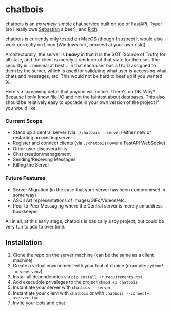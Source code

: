 # chatbois
chatbois is an *extremely* simple chat service built on top of [FastAPI](https://fastapi.tiangolo.com/), [Typer](https://typer.tiangolo.com/) (so I really owe [Sebastian](https://x.com/tiangolo) a beer), and [Rich](https://rich.readthedocs.io/en/latest/introduction.html).

chatbois is currently only tested on MacOS (though I suspect it would also work correctly on Linux [Windows folk, proceed at your own risk]).

Architecturally, the server is ***heavy*** in that it is the SOT (Source of Truth) for all state, and the client is merely a renderer of that state for the user. The security is... minimal at best... in that each user has a UUID assigned to them by the server, which is used for validating what user is accessing what chats and messages, etc. This would not be hard to beef up if you wanted to.

Here's a screaming detail that anyone will notice. There's no DB. Why? Because I only know file I/O and not the faintest about databases. This also should be relatively easy to upgrade in your own version of the project if you would like.

### Current Scope
- Stand up a central server (via `./chatbois --server`) either new or restarting an existing server
- Register and connect clients (via `./chatbois`) over a FastAPI WebSocket
- Other user discoverability
- Chat creation/management
- Sending/Receiving Messages
- Killing the Server

### Future Features
- Server Migration (in the case that your server has been compromised in some way)
- ASCII Art representations of Images/GIFs/Videos/etc.
- Peer to Peer Messaging where the Central server is merely an address bookkeeper

All in all, at this early stage, chatbois is basically a toy project, but could be very fun to add to over time.

## Installation
1. Clone the repo on the server machine (can be the same as a client machine)
2. Create a virtual environment with your tool of choice (example: `python3 -m venv venv`)
3. Install all dependencies via `pip install -r requirements.txt`
4. Add executible privaleges to the project `chmod +x chatbois`
5. Instantiate your server with `chatbois --server`
6. Instantiate your client with `chatbois` or with `chatbois --connect=<server-ip>`
7. Invite your bois and chat
